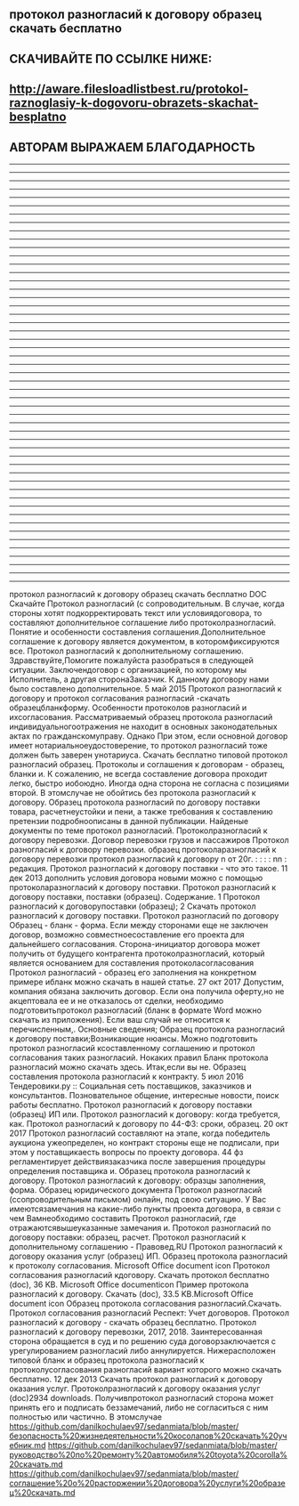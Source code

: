 протокол разногласий к договору образец скачать бесплатно
--------------------------------------------------
СКАЧИВАЙТЕ ПО ССЫЛКЕ НИЖЕ:
--------------------------------------------------
http://aware.filesloadlistbest.ru/protokol-raznoglasiy-k-dogovoru-obrazets-skachat-besplatno
--------------------------------------------------
АВТОРАМ ВЫРАЖАЕМ БЛАГОДАРНОСТЬ
--------------------------------------------------
--------------------------------------------------
--------------------------------------------------
--------------------------------------------------
--------------------------------------------------
--------------------------------------------------
--------------------------------------------------
--------------------------------------------------
--------------------------------------------------
--------------------------------------------------
--------------------------------------------------
--------------------------------------------------
--------------------------------------------------
--------------------------------------------------
--------------------------------------------------
--------------------------------------------------
--------------------------------------------------
--------------------------------------------------
--------------------------------------------------
--------------------------------------------------
--------------------------------------------------
--------------------------------------------------
--------------------------------------------------
--------------------------------------------------
--------------------------------------------------
--------------------------------------------------
--------------------------------------------------
--------------------------------------------------
--------------------------------------------------
--------------------------------------------------
--------------------------------------------------
--------------------------------------------------
--------------------------------------------------
--------------------------------------------------
--------------------------------------------------
--------------------------------------------------
--------------------------------------------------
--------------------------------------------------
--------------------------------------------------
--------------------------------------------------
--------------------------------------------------
--------------------------------------------------
--------------------------------------------------
--------------------------------------------------
--------------------------------------------------
--------------------------------------------------
--------------------------------------------------
--------------------------------------------------
--------------------------------------------------
--------------------------------------------------
--------------------------------------------------
--------------------------------------------------
протокол разногласий к договору образец скачать бесплатно DOC Скачайте Протокол разногласий (с сопроводительным. В случае, когда стороны хотят подкорректировать текст или условиядоговора, то составляют дополнительное соглашение либо протоколразногласий. Понятие и особенности составления соглашения.Дополнительное соглашение к договору  является документом, в которомфиксируются все. Протокол разногласий к дополнительному соглашению. Здравствуйте,Помогите пожалуйста разобраться в следующей ситуации. Заключендоговор с организацией, по которому мы Исполнитель, а другая сторонаЗаказчик. К данному договору нами было составлено дополнительное. 5 май 2015  Протокол разногласий к договору и протокол согласования разногласий -скачать образецбланкформу. Особенности протоколов разногласий и ихсогласования. Рассматриваемый образец протокола разногласий индивидуальногоотражения не находит в основных законодательных актах по гражданскомуправу. Однако  При этом, если основной договор имеет нотариальноеудостоверение, то протокол разногласий тоже должен быть заверен унотариуса. Скачать бесплатно типовой протокол разногласий образец. Протоколы и соглашения к договорам - образец, бланки и. К сожалению, не всегда составление договора проходит легко, быстро иобоюдно. Иногда одна сторона не согласна с позициями второй. В этомслучае не обойтись без протокола разногласий к договору. Образец протокола разногласий по договору поставки товара, расчетнеустойки и пени, а также требования к составлению претензии подробноописаны в данной публикации. Найденые документы по теме протокол разногласий. Протоколразногласий к договору перевозки. Договор перевозки грузов и пассажиров Протокол разногласий к договору перевозки. образец протоколаразногласий к договору перевозки протокол разногласий к договору n от 20г. : : : : nn : редакция. Протокол разногласий к договору поставки - что это такое. 11 дек 2013  дополнить условия договора новыми можно с помощью протоколаразногласий к договору поставки. Протокол разногласий к договору поставки,  поставки (образец). Содержание. 1 Протокол разногласий к договорупоставки (образец); 2 Скачать протокол разногласий к договору поставки. Протокол разногласий по договору  Образец - бланк - форма. Если между сторонами еще не заключен договор, возможно совместноесоставление его проекта для дальнейшего согласования. Сторона-инициатор договора может получить от будущего контрагента протоколразногласий, который является основанием для составления протоколасогласования
Протокол разногласий - образец его заполнения на конкретном примере ибланк можно скачать в нашей статье. 27 окт 2017  Допустим, компания обязана заключить договор. Если она получила оферту,но не акцептовала ее и не отказалось от сделки, необходимо подготовитьпротокол разногласий (бланк в формате Word можно скачать из приложения). Если ваш случай не относится к перечисленным,. Основные сведения; Образец протокола разногласий к договору поставки;Возникающие нюансы. Можно подготовить протокол разногласий ксоставленному соглашению и протокол согласования таких разногласий. Нокаких правил  Бланк протокола разногласий можно скачать здесь. Итак,если вы не. Образец составления протокола разногласий к контракту. 5 июл 2016  Тендеровики.ру :: Социальная сеть поставщиков, заказчиков и консультантов. Позновательное общение, интересные новости, поиск работы бесплатно. Протокол разногласий к договору поставки (образец)  ИП или. Протокол разногласий к договору: когда требуется, как. Протокол разногласий к договору по 44-ФЗ: сроки, образец. 20 окт 2017  Протокол разногласий составляют на этапе, когда победитель аукциона ужеопределен, но контракт стороны еще не подписали, при этом у поставщикаесть вопросы по проекту договора. 44 фз регламентирует действиязаказчика после завершения процедуры определения поставщика и. Образец протокола разногласий к договору. Протокол разногласий к договору: образцы заполнения, форма. Образец юридического документа Протокол разногласий (ссопроводительным письмом) онлайн, под свою ситуацию.  У Вас имеютсязамечания на какие-либо пункты проекта договора, в связи с чем Вамнеобходимо составить Протокол разногласий, где отражаютсявышеуказанные замечания и. Протокол разногласий по договору поставки: образец, расчет. Протокол разногласий к дополнительному соглашению - Правовед.RU
Протокол разногласий к договору оказания услуг (образец)  ИП. Образец протокола разногласий к протоколу согласования. Microsoft Office document icon Протокол согласования разногласий кдоговору. Скачать протокол бесплатно (doc), 36 KB. Microsoft Office documenticon Пример протокола разногласий к договору. Скачать (doc), 33.5 KB.Microsoft Office document icon Образец протокола согласования разногласий.Скачать. Протокол согласования разногласий  Респект: Учет договоров. Протокол разногласий к договору - скачать образец бесплатно. Протокол разногласий к договору перевозки, 2017, 2018. Заинтересованная сторона обращается в суд и по решению суда договорзаключается с урегулированием разногласий либо аннулируется. Нижерасположен типовой бланк и образец протокола разногласий к протоколусогласования разногласий вариант которого можно скачать бесплатно. 12 дек 2013  Скачать протокол разногласий к договору оказания услуг. Протоколразногласий к договору оказания услуг (doc)2934 downloads. Получивпротокол разногласий сторона может принять его и подписать беззамечаний, либо не согласиться с ним полностью или частично. В этомслучае
https://github.com/danilkochulaev97/sedanmiata/blob/master/безопасность%20жизнедеятельности%20косолапов%20скачать%20учебник.md
https://github.com/danilkochulaev97/sedanmiata/blob/master/руководство%20по%20ремонту%20автомобиля%20toyota%20corolla%20скачать.md
https://github.com/danilkochulaev97/sedanmiata/blob/master/соглашение%20о%20расторжении%20договора%20услуги%20образец%20скачать.md
